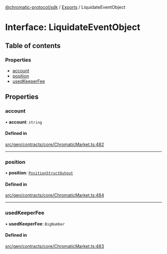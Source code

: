 [@chromatic-protocol/sdk](../README.md) / [Exports](../modules.md) / LiquidateEventObject

# Interface: LiquidateEventObject

## Table of contents

### Properties

- [account](LiquidateEventObject.md#account)
- [position](LiquidateEventObject.md#position)
- [usedKeeperFee](LiquidateEventObject.md#usedkeeperfee)

## Properties

### account

• **account**: `string`

#### Defined in

[src/gen/contracts/core/ChromaticMarket.ts:482](https://github.com/chromatic-protocol/sdk/blob/5e51723/src/gen/contracts/core/ChromaticMarket.ts#L482)

___

### position

• **position**: [`PositionStructOutput`](../modules.md#positionstructoutput)

#### Defined in

[src/gen/contracts/core/ChromaticMarket.ts:484](https://github.com/chromatic-protocol/sdk/blob/5e51723/src/gen/contracts/core/ChromaticMarket.ts#L484)

___

### usedKeeperFee

• **usedKeeperFee**: `BigNumber`

#### Defined in

[src/gen/contracts/core/ChromaticMarket.ts:483](https://github.com/chromatic-protocol/sdk/blob/5e51723/src/gen/contracts/core/ChromaticMarket.ts#L483)
